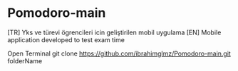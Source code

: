 # Pomodoro-main
[TR] Yks ve türevi ögrencileri icin geliştirilen mobil uygulama 
[EN] Mobile application developed to test exam time



Open Terminal
git clone https://github.com/ibrahimglmz/Pomodoro-main.git folderName

 
